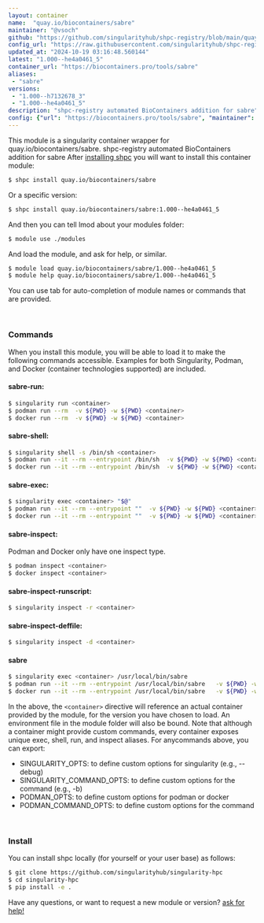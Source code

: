 ```yaml
---
layout: container
name:  "quay.io/biocontainers/sabre"
maintainer: "@vsoch"
github: "https://github.com/singularityhub/shpc-registry/blob/main/quay.io/biocontainers/sabre/container.yaml"
config_url: "https://raw.githubusercontent.com/singularityhub/shpc-registry/main/quay.io/biocontainers/sabre/container.yaml"
updated_at: "2024-10-19 03:16:48.560144"
latest: "1.000--he4a0461_5"
container_url: "https://biocontainers.pro/tools/sabre"
aliases:
 - "sabre"
versions:
 - "1.000--h7132678_3"
 - "1.000--he4a0461_5"
description: "shpc-registry automated BioContainers addition for sabre"
config: {"url": "https://biocontainers.pro/tools/sabre", "maintainer": "@vsoch", "description": "shpc-registry automated BioContainers addition for sabre", "latest": {"1.000--he4a0461_5": "sha256:7cec9f1d61d9e48e91ebac876da6e3ea6b77a7edad69cbd991a0fc1d8548f360"}, "tags": {"1.000--h7132678_3": "sha256:2ad6f6e463453b4e5471dcb0ff45c082dc4a4aca22b620b6bfde0cd1aa900af7", "1.000--he4a0461_5": "sha256:7cec9f1d61d9e48e91ebac876da6e3ea6b77a7edad69cbd991a0fc1d8548f360"}, "docker": "quay.io/biocontainers/sabre", "aliases": {"sabre": "/usr/local/bin/sabre"}}
---
```


This module is a singularity container wrapper for quay.io/biocontainers/sabre.
shpc-registry automated BioContainers addition for sabre
After [installing shpc](#install) you will want to install this container module:


```bash
$ shpc install quay.io/biocontainers/sabre
```

Or a specific version:

```bash
$ shpc install quay.io/biocontainers/sabre:1.000--he4a0461_5
```

And then you can tell lmod about your modules folder:

```bash
$ module use ./modules
```

And load the module, and ask for help, or similar.

```bash
$ module load quay.io/biocontainers/sabre/1.000--he4a0461_5
$ module help quay.io/biocontainers/sabre/1.000--he4a0461_5
```

You can use tab for auto-completion of module names or commands that are provided.

<br>

### Commands

When you install this module, you will be able to load it to make the following commands accessible.
Examples for both Singularity, Podman, and Docker (container technologies supported) are included.

#### sabre-run:

```bash
$ singularity run <container>
$ podman run --rm  -v ${PWD} -w ${PWD} <container>
$ docker run --rm  -v ${PWD} -w ${PWD} <container>
```

#### sabre-shell:

```bash
$ singularity shell -s /bin/sh <container>
$ podman run --it --rm --entrypoint /bin/sh  -v ${PWD} -w ${PWD} <container>
$ docker run --it --rm --entrypoint /bin/sh  -v ${PWD} -w ${PWD} <container>
```

#### sabre-exec:

```bash
$ singularity exec <container> "$@"
$ podman run --it --rm --entrypoint ""  -v ${PWD} -w ${PWD} <container> "$@"
$ docker run --it --rm --entrypoint ""  -v ${PWD} -w ${PWD} <container> "$@"
```

#### sabre-inspect:

Podman and Docker only have one inspect type.

```bash
$ podman inspect <container>
$ docker inspect <container>
```

#### sabre-inspect-runscript:

```bash
$ singularity inspect -r <container>
```

#### sabre-inspect-deffile:

```bash
$ singularity inspect -d <container>
```


#### sabre

```bash
$ singularity exec <container> /usr/local/bin/sabre
$ podman run --it --rm --entrypoint /usr/local/bin/sabre   -v ${PWD} -w ${PWD} <container> -c " $@"
$ docker run --it --rm --entrypoint /usr/local/bin/sabre   -v ${PWD} -w ${PWD} <container> -c " $@"
```



In the above, the `<container>` directive will reference an actual container provided
by the module, for the version you have chosen to load. An environment file in the
module folder will also be bound. Note that although a container
might provide custom commands, every container exposes unique exec, shell, run, and
inspect aliases. For anycommands above, you can export:

 - SINGULARITY_OPTS: to define custom options for singularity (e.g., --debug)
 - SINGULARITY_COMMAND_OPTS: to define custom options for the command (e.g., -b)
 - PODMAN_OPTS: to define custom options for podman or docker
 - PODMAN_COMMAND_OPTS: to define custom options for the command

<br>

### Install

You can install shpc locally (for yourself or your user base) as follows:

```bash
$ git clone https://github.com/singularityhub/singularity-hpc
$ cd singularity-hpc
$ pip install -e .
```

Have any questions, or want to request a new module or version? [ask for help!](https://github.com/singularityhub/singularity-hpc/issues)